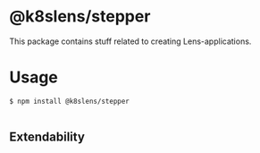 # @k8slens/stepper

This package contains stuff related to creating Lens-applications. 

# Usage

```bash
$ npm install @k8slens/stepper
```

```typescript

```

## Extendability
